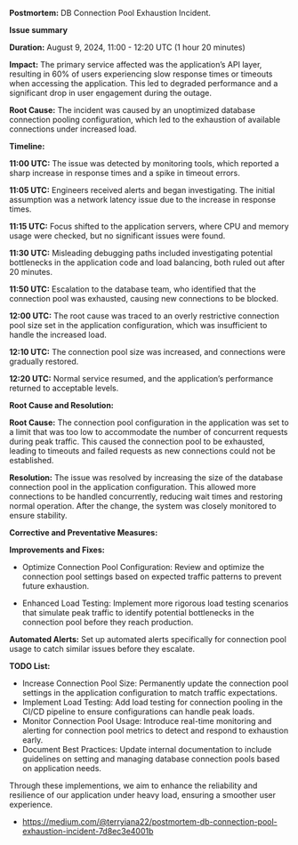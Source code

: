 **Postmortem:** DB Connection Pool Exhaustion Incident.

**Issue summary**

**Duration:** August 9, 2024, 11:00 - 12:20 UTC (1 hour 20 minutes)

**Impact:** The primary service affected was the application’s API layer, resulting in 60% of users experiencing slow response times or timeouts when accessing the application. This led to degraded performance and a significant drop in user engagement during the outage.

**Root Cause:** The incident was caused by an unoptimized database connection pooling configuration, which led to the exhaustion of available connections under increased load.

**Timeline:**

**11:00 UTC:** The issue was detected by monitoring tools, which reported a sharp increase in response times and a spike in timeout errors.

**11:05 UTC:** Engineers received alerts and began investigating. The initial assumption was a network latency issue due to the increase in response times.

**11:15 UTC:** Focus shifted to the application servers, where CPU and memory usage were checked, but no significant issues were found.

**11:30 UTC:** Misleading debugging paths included investigating potential bottlenecks in the application code and load balancing, both ruled out after 20 minutes.

**11:50 UTC:** Escalation to the database team, who identified that the connection pool was exhausted, causing new connections to be blocked.

**12:00 UTC:** The root cause was traced to an overly restrictive connection pool size set in the application configuration, which was insufficient to handle the increased load.

**12:10 UTC:** The connection pool size was increased, and connections were gradually restored.

**12:20 UTC:** Normal service resumed, and the application’s performance returned to acceptable levels.

**Root Cause and Resolution:**

**Root Cause:** The connection pool configuration in the application was set to a limit that was too low to accommodate the number of concurrent requests during peak traffic. This caused the connection pool to be exhausted, leading to timeouts and failed requests as new connections could not be established.

**Resolution:** The issue was resolved by increasing the size of the database connection pool in the application configuration. This allowed more connections to be handled concurrently, reducing wait times and restoring normal operation. After the change, the system was closely monitored to ensure stability.

**Corrective and Preventative Measures:**

**Improvements and Fixes:**

  * Optimize Connection Pool Configuration: Review and optimize the connection pool settings based on expected traffic patterns to prevent future exhaustion.
  
  * Enhanced Load Testing: Implement more rigorous load testing scenarios that simulate peak traffic to identify potential bottlenecks in the connection pool before they reach production.

**Automated Alerts:** Set up automated alerts specifically for connection pool usage to catch similar issues before they escalate.

**TODO List:**

  - Increase Connection Pool Size: Permanently update the connection pool settings in the application configuration to match traffic expectations.
  - Implement Load Testing: Add load testing for connection pooling in the CI/CD pipeline to ensure configurations can handle peak loads.
  - Monitor Connection Pool Usage: Introduce real-time monitoring and alerting for connection pool metrics to detect and respond to exhaustion early.
  - Document Best Practices: Update internal documentation to include guidelines on setting and managing database connection pools based on application needs.

Through these implementions, we aim to enhance the reliability and resilience of our application under heavy load, ensuring a smoother user experience.


- https://medium.com/@terryiana22/postmortem-db-connection-pool-exhaustion-incident-7d8ec3e4001b
